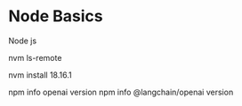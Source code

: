 # Node Basics
 Node js

nvm ls-remote

nvm install 18.16.1

npm info openai version
npm info @langchain/openai version

